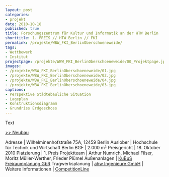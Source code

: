 ```yaml
---
layout: post
categories:
- projekt
date: 2010-10-18
published: true
title: Forschungszentrum für Kultur und Informatik an der HTW Berlin
shorttitle: 1. PREIS // HTW Berlin // FKI
permalink: /projekte/WBW_FKI_BerlinOberschoeneweide/
tags: 
- Wettbewerb
- Institut
projectpage: /projekte/WBW_FKI_BerlinOberschoeneweide/00_Projektpage.jpg
images:
- /projekte/WBW_FKI_BerlinOberschoeneweide/01.jpg
- /projekte/WBW_FKI_BerlinOberschoeneweide/02.jpg
- /projekte/WBW_FKI_BerlinOberschoeneweide/04.jpg
- /projekte/WBW_FKI_BerlinOberschoeneweide/03.jpg
captions:
- Perspektive Städtebauliche Situation
- Lageplan
- Konstruktionsdiagramm
- Grundriss Erdgeschoss
---
```

Text 

[\>> Neubau](../projekte/FKI_BerlinOberschoeneweide/)

Adresse			    |	Wilhelminenhofstraße 75A, 12459 Berlin 
Auslober		    |	Hochschule für Technik und Wirtschaft Berlin 
BGF				    |	2.000 m² 
Preisgericht		|	18. Oktober 2010
Platzierung			|	1. Preis
Projektteam			|	Arthur Numrich, Michael Filser, Moritz Müller-Werther, Frieder Plümel 
Außenanlagen		|	[KuBuS Freiraumplanung GbR](http://www.kubus-freiraum.de)
Tragwerksplanung    |   [ahw Ingenieure GmbH](http://www.ahw-ing.com)
                            |    
Weitere Informationen       |   [CompetitionLine](https://www.competitionline.com/de/ergebnisse/44770)